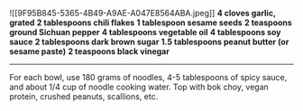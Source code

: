 ![[9F95B845-5365-4B49-A9AE-A047E8564ABA.jpeg]]
**4 cloves garlic, grated**
**2 tablespoons chili flakes**
**1 tablespoon sesame seeds**
**2 teaspoons ground Sichuan pepper**
**4 tablespoons vegetable oil**
**4 tablespoons soy sauce**
**2 tablespoons dark brown sugar**
**1.5 tablespoons peanut butter (or sesame paste)**
**2 teaspoons black vinegar**
- - - -

For each bowl, use 180 grams of noodles, 4-5 tablespoons of spicy sauce, and about 1/4 cup of noodle cooking water. Top with bok choy, vegan protein, crushed peanuts, scallions, etc.
